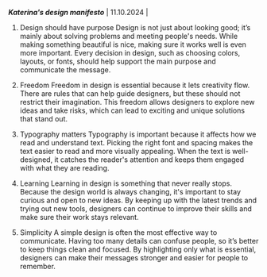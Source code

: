 ***Katerina's design manifesto***
| 11.10.2024 | 

1. Design should have purpose
Design is not just about looking good; it’s mainly about solving problems and meeting people's needs. While making something beautiful is nice, making sure it works well is even more important. Every decision in design, such as choosing colors, layouts, or fonts, should help support the main purpose and communicate the message.

2. Freedom
Freedom in design is essential because it lets creativity flow. There are rules that can help guide designers, but these should not restrict their imagination. This freedom allows designers to explore new ideas and take risks, which can lead to exciting and unique solutions that stand out.

3. Typography matters
Typography is important because it affects how we read and understand text. Picking the right font and spacing makes the text easier to read and more visually appealing. When the text is well-designed, it catches the reader's attention and keeps them engaged with what they are reading.

4. Learning
Learning in design is something that never really stops. Because the design world is always changing, it's important to stay curious and open to new ideas. By keeping up with the latest trends and trying out new tools, designers can continue to improve their skills and make sure their work stays relevant.

5. Simplicity
A simple design is often the most effective way to communicate. Having too many details can confuse people, so it’s better to keep things clean and focused. By highlighting only what is essential, designers can make their messages stronger and easier for people to remember.
